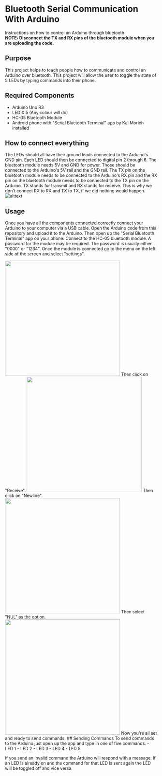 # Bluetooth Serial Communication With Arduino
 Instructions on how to control an Arduino through bluetooth   
 **NOTE: Disconnect the TX and RX pins of the bluetooth module when you are uploading the code.**
## Purpose
This project helps to teach people how to communicate and control an Arduino over bluetooth. This project will allow the user to toggle the state of 5 LEDs by typing commands into their phone. 

## Required Components
- Arduino Uno R3
- LED X 5 (Any colour will do)
- HC-05 Bluetooth Module 
- Android phone with "Serial Bluetooth Terminal" app by Kai Morich installed

## How to connect everything
The LEDs should all have their ground leads connected to the Arduino's GND pin. Each LED should then be connected to digital pin 2 through 6. The bluetooth module needs 5V and GND for power. Those should be connected to the Arduino's 5V rail and the GND rail. The TX pin on the bluetooth module needs to be connected to the Arduino's RX pin and the RX pin on the bluetooth module needs to be connected to the TX pin on the Arduino. TX stands for transmit and RX stands for receive. This is why we don't connect RX to RX and TX to TX, if we did nothing would happen.![alttext](https://github.com/Linja82/Bluetooth-Serial-Communication-With-Arduino/blob/master/Images/Bluetooth_Module%20Schematic.png)

## Usage
Once you have all the components connected correctly connect your Arduino to your computer via a USB cable. Open the Arduino code from this repository and upload it to the Arduino. Then open up the "Serial Bluetooth Terminal" app on your phone. Connect to the HC-05 bluetooth module. A password for the module may be required. The password is usually either "0000" or "1234". Once the module is connected go to the menu on the left side of the screen and select "settings".
  
<img src="https://github.com/Linja82/Bluetooth-Serial-Communication-With-Arduino/blob/master/Images/Screenshot_20190808-040911.png" width="380">  
Then click on "Receive".  
<img src="https://github.com/Linja82/Bluetooth-Serial-Communication-With-Arduino/blob/master/Images/Screenshot_20190808-040920.png" width ="380">  
Then click on "Newline".  
<img src="https://github.com/Linja82/Bluetooth-Serial-Communication-With-Arduino/blob/master/Images/Screenshot_20190808-040931.png" width ="380">  
Then select "NUL" as the option.  
<img src="https://github.com/Linja82/Bluetooth-Serial-Communication-With-Arduino/blob/master/Images/Screenshot_20190808-040941.png" width ="380">  
Now you're all set and ready to send commands.
## Sending Commands
To send commands to the Arduino just open up the app and type in one of five commands.    
- LED 1  
- LED 2  
- LED 3  
- LED 4  
- LED 5    

If you send an invalid command the Arduino will respond with a message. If an LED is already on and the command for that LED is sent again the LED will be toggled off and vice versa. 
